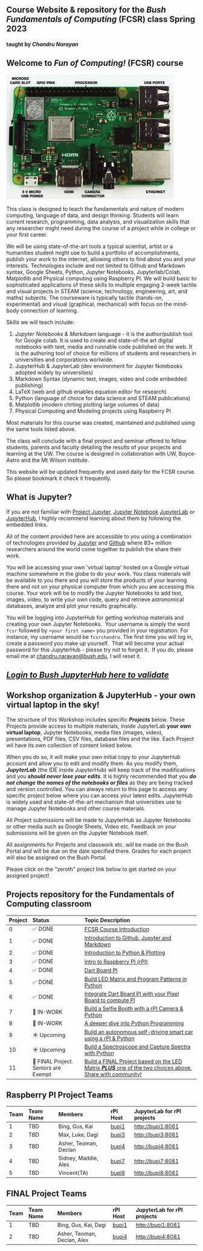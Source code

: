 ## Course Website & repository for the ***Bush Fundamentals of Computing*** (FCSR) class Spring 2023 
#### taught by *Chandru Narayan*

## Welcome to ***Fun of Computing!*** (FCSR) course

![rpi](rpi.png)

This class is designed to teach the fundamentals and nature of modern computing, language of data, and design thinking. Students will learn current research, programming, data analysis, and visualization skills that any researcher might need during the course of a project while in college or your first career.

We will be using state-of-the-art tools a typical scientist, artist or a humanities student might use to build a portfolio of accomplishments, publish your work to the internet, allowing others to find about you and your interests. Technologies include and not limited to Github and Markdown syntax, Google Sheets, Python, Jupyter Notebooks, Jupyterlab/Colab, Matplotlib and Physical computing using Raspberry PI. We will build basic to sophisticated applications of these skills to multiple engaging 2-week tactile and visual projects in STEAM (science, technology, engineering, art, and maths) subjects. The courseware is typically tactile (hands-on, experimental) and visual (graphical, mechanical) with focus on the mind-body connection of learning.

Skills we will teach include:
1. *Jupyter Notebooks & Markdown* language - it is the author/publish tool for Google colab. It is used to create and state-of-the art digital notebooks with text, media and runnable code published on the web.  It is the authoring tool of choice for millions of students and researchers in universities and corporations worlwide.
1. JupyterHub & JupyterLab (dev environment for Jupyter Notebooks adopted widely by universities)
1. Markdown Syntax (dynamic text, images, video and code embedded publishing)
1. LaTeX (web and github enables equation editor for research)
1. Python (language of choice for data science and STEAM publications)
1. Matplotlib (modern chrting plotting large volumes of data)
1. Physical Computing and Modeling projects using Raspberry PI

Most materials for this course was created, maintained and published using the same tools listed above.

The class will conclude with a final project and seminar offered to fellow students, parents and faculty detailing the results of your projects and learning at the UW.  The course is designed in collaboration with UW, Boyce-Astro and the Mt Wilson institute.

This website will be updated frequently and used daily for the FCSR course. So please bookmark it check it frequently. 

## What is Jupyter?

If you are not familiar with [Project Jupyter](http://jupyter.org/), [Jupyter Notebook](https://jupyter.org/try-jupyter/retro/notebooks/?path=notebooks/Intro.ipynb) [JupyterLab](https://jupyter.org/try-jupyter/retro/notebooks/?path=notebooks/Intro.ipynb) or [JupyterHub](http://jupyter.org/hub), I highly recommend learning about them by following the embedded links.  

All of the content provided here are accessible to you using a combination of technologies provided by [Jupyter](http://jupyter.org/) and [Github](https://github.com/) where 83+ million researchers around the world come together to publish the share their work.  

You will be accessing your own 'virtual laptop' hosted on a Google virtual machine somewhere in the globe to do your work.  You class materials will be available to you there and you will store the products of your learning there and not on your physical computer from which you are accessing this course. Your work will be to modify the Jupyter Notebooks to add text, images, video, to write your own code, query and retrieve astronomical databases, analyze and plot your results graphically.

You will be logging into JupyterHub for getting workshop materials and creating your own Jupyter Notebooks.  Your username is simply the word ```fcsr``` followed by ```<your first name>``` you provided in your registration. For instance, my username would be ```fcsrchandru```. The first time you will log in, create a password you make up yourself.  That will become your actual password for this JupyterHub - please try not to forget it.  If you do, please email me at chandru.narayan@bush.edu, I will reset it.

## ***[Login to Bush JupyterHub here to validate](https://bushastrolab.com/hub/login)***

## Workshop organization & JupyterHub - your own virtual laptop in the sky!

The structure of this Workshop includes specific ***Projects*** below.  These Projects provide access to multiple materials, inside JupyterLab **your own virtual laptop**, Jupyter Notebooks, media files (images, video), presentations, PDF files, CSV files, database files and the like.  Each Project wil have its own collection of content linked below.  

When you do so, it will make your own initial copy to your JupyterHub account and allow you to edit and modify them.  As you modify them, ***JupyterLab*** (the IDE inside JupyterHub) will keep track of the modifications and you ***should never lose your edits***.  It is highly recommended that you ***do not change the names of the notebooks or files*** as they are being tracked and version controlled. You can always return to this page to access any specific project below where you can access your latest edits.  JupyterHub is widely used and state-of-the-art mechanism that universities use to manage Jupyter Notebooks and other course materials. 

All Project submissions will be made to JupyterHub as Jupyter Notebooks or other media such as Google Sheets, Video etc. Feedback on your submissions will be given on the Jupyter Notebook itself. 

All assignments for Projects and classwork etc. will be made on the Bush Portal and will be due on the date specified there. Grades for each project will also be assigned on the Bush Portal.

Please click on the "zeroth" project link below to get started on your assigned project!

## Projects repository for the Fundamentals of Computing classroom

Project|Status|Topic Description
:---|:---|:---
0| ✅ DONE|<a href="https://chandrunarayan.github.io/fcsr/projects/intro_to_fcsr" target="_blank">FCSR Course Introduction</a>
1| ✅ DONE|<a href="https://chandrunarayan.github.io/fcsr/projects/intro_to_jupyter" target="_blank">Introduction to Github, Jupyter and Markdown</a>
2| ✅ DONE|<a href="https://chandrunarayan.github.io/fcsr/projects/intro_to_python" target="_blank">Introduction to Python & Plotting</a>
3| ✅ DONE|<a href="https://chandrunarayan.github.io/fcsr/projects/intro_to_rpi" target="_blank">Intro to Raspberry PI (rPI)</a>
4| ✅ DONE|<a href="https://chandrunarayan.github.io/fcsr/projects/dart_board_pi" target="_blank">Dart Board PI</a>
5| ✅ DONE|<a href="https://chandrunarayan.github.io/fcsr/projects/rpi_led_string" target="_blank">Build LED Matrix and Program Patterns in Python</a>
6| ✅ DONE|<a href="https://chandrunarayan.github.io/fcsr/projects/dart_board_pi" target="_blank">Integrate Dart Board PI with your Pixel Board to compute PI</a>
7| 🤖 IN-WORK|<a href="https://chandrunarayan.github.io/fcsr/projects/selfie_booth" target="_blank">Build a Selfie Booth with a rPI Camera & Python</a>
8| 🤖 IN-WORK|<a href="https://chandrunarayan.github.io/fcsr/projects/python_deep_dive" target="_blank">A deeper dive into Python Programming</a>
9| ☀️ Upcoming|<a href="https://chandrunarayan.github.io/fcsr/projects/selfie_booth" target="_blank">Build an autonomous self-driving smart car using a rPI & Python</a>
10| ☀️ Upcoming|<a href="https://chandrunarayan.github.io/fcsr/projects/rpi_spectroscope" target="_blank">Build a Spectroscope and Capture Spectra with Python</a>
11| 🎉 FINAL Project. Seniors are Exempt|<a href="https://chandrunarayan.github.io/fcsr" target="_blank">Build a FINAL Project based on the LED Matrix ***PLUS*** one of the two choices above. Share with community!</a>

## Raspberry PI Project Teams

Team|Team Name|Members|rPI Host|JupyterLab for rPI projects
:---|:---|:---|:---|:---
1| TBD|Bing, Gus, Kai|[bupi1](http://bupi1)|[http://bupi1:8081](http://bupi1:8081)
2| TBD|Max, Luke, Dagi|[bupi3](http://bupi3)|[http://bupi3:8081](http://bupi3:8081)
3| TBD|Asher, Teoman, Declan|[bupi4](http://bupi4)|[http://bupi4:8081](http://bupi4:8081)
4| TBD|Sidney, Maddie, Alex|[bupi7](http://bupi7)|[http://bupi7:8081](http://bupi7:8081)
5| TBD|Vincent(TA)|[bupi8](http://bupi8)|[http://bupi8:8081](http://bupi8:8081)

## FINAL Project Teams

Team|Team Name|Members|rPI Host|JupyterLab for rPI projects
:---|:---|:---|:---|:---
1| TBD|Bing, Gus, Kai, Dagi|[bupi1](http://bupi1)|[http://bupi1:8081](http://bupi1:8081)
2| TBD|Asher, Teoman, Declan, Alex|[bupi4](http://bupi4)|[http://bupi4:8081](http://bupi4:8081)
